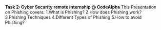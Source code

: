 **Task 2: Cyber Security remote internship @ CodeAlpha**
  This Presentation on Phishing covers:
    1.What is Phishing?
    2.How does Phishing work?
    3.Phishing Techniques
    4.Different Types of Phishing
    5.How to avoid Phishing?

